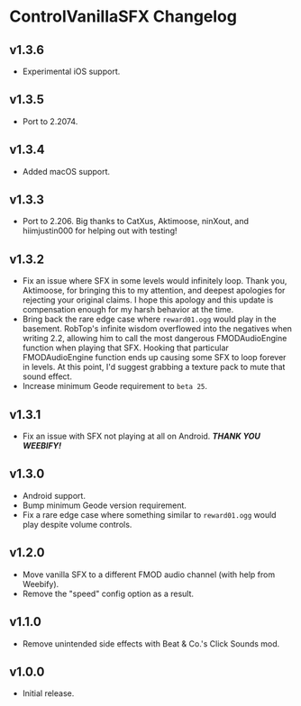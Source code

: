 # ControlVanillaSFX Changelog
## v1.3.6
- Experimental iOS support.
## v1.3.5
- Port to 2.2074.
## v1.3.4
- Added macOS support.
## v1.3.3
- Port to 2.206. Big thanks to CatXus, Aktimoose, ninXout, and hiimjustin000 for helping out with testing!
## v1.3.2
- Fix an issue where SFX in some levels would infinitely loop. Thank you, Aktimoose, for bringing this to my attention, and deepest apologies for rejecting your original claims. I hope this apology and this update is compensation enough for my harsh behavior at the time.
- Bring back the rare edge case where `reward01.ogg` would play in the basement. RobTop's infinite wisdom overflowed into the negatives when writing 2.2, allowing him to call the most dangerous FMODAudioEngine function when playing that SFX. Hooking that particular FMODAudioEngine function ends up causing some SFX to loop forever in levels. At this point, I'd suggest grabbing a texture pack to mute that sound effect.
- Increase minimum Geode requirement to `beta 25`.
## v1.3.1
- Fix an issue with SFX not playing at all on Android. ***THANK YOU WEEBIFY!***
## v1.3.0
- Android support.
- Bump minimum Geode version requirement.
- Fix a rare edge case where something similar to `reward01.ogg` would play despite volume controls.
## v1.2.0
- Move vanilla SFX to a different FMOD audio channel (with help from Weebify).
- Remove the "speed" config option as a result.
## v1.1.0
- Remove unintended side effects with Beat & Co.'s Click Sounds mod.
## v1.0.0
- Initial release.
